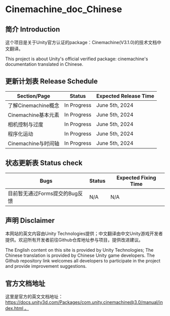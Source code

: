 # Cinemachine_doc_Chinese

## 简介 Introduction

这个项目是关于Unity官方认证的package：Cinemachine(V3.1.0)的技术文档中文翻译。

This project is about Unity's official verified package: cinemachine's documentation translated in Chinese.

## 更新计划表 Release Schedule

| Section/Page       | Status          | Expected Release Time  |
|--------------------|-----------------|--------------------|
| 了解Cinemachine概念 | In Progress     | June 5th, 2024     |
| Cinemachine基本元素 | In Progress     | June 5th, 2024     |
| 相机控制与过度       | In Progress     | June 5th, 2024     |
| 程序化运动          | In Progress     | June 5th, 2024     |
| Cinemachine与时间轴 | In Progress     | June 5th, 2024     |

## 状态更新表 Status check

| Bugs       | Status          | Expected Fixing Time  |
|--------------------|-----------------|--------------------|
| 目前暂无通过Forms提交的Bug反馈 | N/A     | N/A     |


## 声明 Disclaimer

本网站的英文内容由Unity Technologies提供；中文翻译由中文Unity游戏开发者提供。欢迎所有开发者前往Github仓库地址参与项目，提供改进建议。

The English content on this site is provided by Unity Technologies; The Chinese translation is provided by Chinese Unity game developers. The Github repository link welcomes all developers to participate in the project and provide improvement suggestions.

## 官方文档地址

这里是官方的英文文档地址： [https://docs.unity3d.com/Packages/com.unity.cinemachine@3.0/manual/index.html 。](https://docs.unity3d.com/Packages/com.unity.cinemachine@3.1/manual/index.html)
